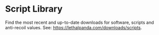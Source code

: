 # Script Library
Find the most recent and up-to-date downloads for software, scripts and anti-recoil values.
See: https://lethalpanda.com/downloads/scripts.
